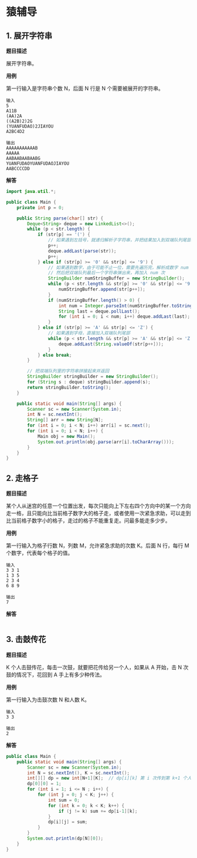 # 猿辅导

## 1. 展开字符串

**题目描述**

展开字符串。

**用例**

第一行输入是字符串个数 N，后面 N 行是 N 个需要被展开的字符串。

```
输入
5
A11B
(AA)2A
((A2B)2)2G
(YUANFUDAO)2JIAYOU
A2BC4D2

输出
AAAAAAAAAAAB
AAAAA
AABAABAABAABG
YUANFUDAOYUANFUDAOJIAYOU
AABCCCCDD
```

**解答**

```java
import java.util.*;

public class Main {
    private int p = 0;

    public String parse(char[] str) {
        Deque<String> deque = new LinkedList<>();
        while (p < str.length) {
            if (str[p] == '(') {
                // 如果遇到左括号，就递归解析子字符串，并把结果加入到双端队列尾部
                p++;
                deque.addLast(parse(str));
                p++;
            } else if (str[p] >= '0' && str[p] <= '9') {
                // 如果遇到数字，由于可能不止一位，需要先遍历完，解析成数字 num
                // 然后把双端队列最后一个字符串弹出来，再加入 num 次
                StringBuilder numStringBuffer = new StringBuilder();
                while (p < str.length && str[p] >= '0' && str[p] <= '9') {
                    numStringBuffer.append(str[p++]);
                }
                if (numStringBuffer.length() > 0) {
                    int num = Integer.parseInt(numStringBuffer.toString());
                    String last = deque.pollLast();
                    for (int i = 0; i < num; i++) deque.addLast(last);
                }
            } else if (str[p] >= 'A' && str[p] <= 'Z') {
                // 如果遇到字母，直接加入双端队列尾部
                while (p < str.length && str[p] >= 'A' && str[p] <= 'Z') {
                    deque.addLast(String.valueOf(str[p++]));
                }
            } else break;
        }

        // 把双端队列里的字符串拼接起来并返回
        StringBuilder stringBuilder = new StringBuilder();
        for (String s : deque) stringBuilder.append(s);
        return stringBuilder.toString();
    }

    public static void main(String[] args) {
        Scanner sc = new Scanner(System.in);
        int N = sc.nextInt();
        String[] arr = new String[N];
        for (int i = 0; i < N; i++) arr[i] = sc.next();
        for (int i = 0; i < N; i++) {
            Main obj = new Main();
            System.out.println(obj.parse(arr[i].toCharArray()));
        }
    }
}
```

## 2. 走格子

**题目描述**

某个人从迷宫的任意一个位置出发，每次只能向上下左右四个方向中的某一个方向走一格，且只能向比当前格子数字大的格子走，或者使用一次紧急求助，可以走到比当前格子数字小的格子，走过的格子不能重复走。问最多能走多少步。

**用例**

第一行输入为格子行数 N，列数 M，允许紧急求助的次数 K。后面 N 行，每行 M 个数字，代表每个格子的值。

```
输入
3 3 1
1 3 5
2 3 4
6 8 9

输出
7
```

**解答**

```java

```
## 3. 击鼓传花

**题目描述**

K 个人击鼓传花，每击一次鼓，就要把花传给另一个人，如果从 A 开始，击 N 次鼓的情况下，花回到 A 手上有多少种传法。

**用例**

第一行输入为击鼓次数 N 和人数 K。

```
输入
3 3

输出
2
```

**解答**

```java
public class Main {
    public static void main(String[] args) {
        Scanner sc = new Scanner(System.in);
        int N = sc.nextInt(), K = sc.nextInt();
        int[][] dp = new int[N+1][K];  // dp[i][k] 第 i 次传到第 k+1 个人的方法数。
        dp[0][0] = 1;
        for (int i = 1; i <= N ; i++) {
            for (int j = 0; j < K; j++) {
                int sum = 0;
                for (int k = 0; k < K; k++) {
                    if (j != k) sum += dp[i-1][k];
                }
                dp[i][j] = sum;
            }
        }
        System.out.println(dp[N][0]);
    }
}
```